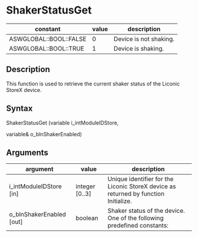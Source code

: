 # ShakerStatusGet

| **constant**           | **value** | **description**        |
| ---------------------- | --------- | ---------------------- |
| ASWGLOBAL::BOOL::FALSE | 0         | Device is not shaking. |
| ASWGLOBAL::BOOL::TRUE  | 1         | Device is shaking.     |

## Description

This function is used to retrieve the current shaker status of the Liconic StoreX device.

## Syntax

ShakerStatusGet (variable i\_intModuleIDStore,

variable& o\_blnShakerEnabled)

## Arguments

| **argument**               | **value**       | **description**                                                                     |
| -------------------------- | --------------- | ----------------------------------------------------------------------------------- |
| i\_intModuleIDStore \[in]  | integer \[0..3] | Unique identifier for the Liconic StoreX device as returned by function Initialize. |
| o\_blnShakerEnabled \[out] | boolean         | Shaker status of the device. One of the following predefined constants:             |
